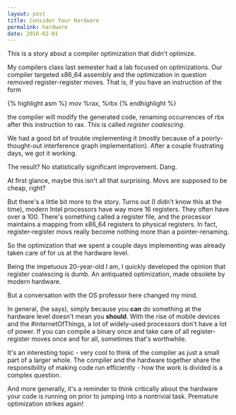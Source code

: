 ```yaml
---
layout: post
title: Consider Your Hardware
permalink: hardware
date: 2016-02-01
---
```


This is a story about a compiler optimization that didn't optimize.

My compilers class last semester had a lab focused on optimizations. Our compiler targeted x86_64 assembly and the optimization in question removed register-register moves. That is, if you have an instruction of the form

{% highlight asm %}
mov %rax, %rbx
{% endhighlight %}

the compiler will modify the generated code, renaming occurrences of rbx after this instruction to rax. This is called *register coalescing*.

We had a good bit of trouble implementing it (mostly because of a poorly-thought-out interference graph implementation). After a couple frustrating days, we got it working.

The result? No statistically significant improvement. Dang.

At first glance, maybe this isn't all that surprising. Movs are supposed to be cheap, right?

But there's a little bit more to the story. Turns out (I didn't know this at the time), modern Intel processors have way more 16 registers. They often have over a 100. There's something called a register file, and the processor maintains a mapping from x86_64 registers to physical registers. In fact, register-register movs really become nothing more than a pointer-renaming.

So the optimization that we spent a couple days implementing was already taken care of for us at the hardware level.

Being the impetuous 20-year-old I am, I quickly developed the opinion that register coalescing is dumb. An antiquated optimization, made obsolete by modern hardware.

But a conversation with the OS professor here changed my mind.

In general, (he says), simply because you **can** do something at the hardware level doesn't mean you **should**. With the rise of mobile devices and the #internetOfThings, a lot of widely-used processors don't have a lot of power. If you can compile a binary once and take care of all register-register moves once and for all, sometimes that's worthwhile.

It's an interesting topic - very cool to think of the compiler as just a small part of a larger whole. The compiler and the hardware together share the responsibility of making code run efficiently - how the work is divided is a complex question.

And more generally, it's a reminder to think critically about the hardware your code is running on prior to jumping into a nontrivial task. Premature optimization strikes again!
